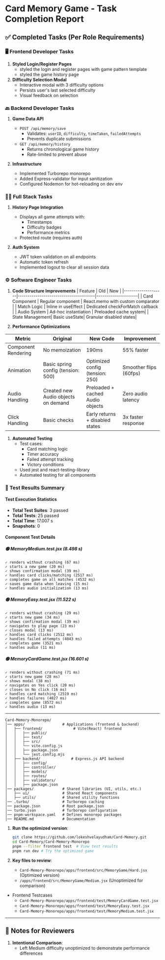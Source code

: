 # **Card Memory Game - Task Completion Report**

## **✅ Completed Tasks (Per Role Requirements)**

### **🖥 Frontend Developer Tasks**
1. **Styled Login/Register Pages**
   - styled the  login and register pages with game pattern template
   - styled the game history page 
2. **Difficulty Selection Modal**
   - Interactive modal with 3 difficulty options
   - Persists user's last selected difficulty
   - Visual feedback on selection

### **🔙 Backend Developer Tasks**
1. **Game Data API**
   - `POST /api/memory/save` 
     - Validates: `userID`, `difficulty`, `timeTaken`, `failedAttempts`
     - Prevents duplicate submissions
   - `GET /api/memory/history`
     - Returns chronological game history
     - Rate-limited to prevent abuse

2. **Infrastructure**
   - Implemented Turborepo monorepo
   - Added Express-validator for input sanitization
   - Configured Nodemon for hot-reloading on dev env

### **👨‍💻 Full Stack Tasks**
1. **History Page Integration**
   - Displays all game attempts with:
     - Timestamps
     - Difficulty badges
     - Performance metrics
   - Protected route (requires auth)

2. **Auth System**
   - JWT token validation on all endpoints
   - Automatic token refresh
   - Implemented logout to clear all session data 

### **⚙️ Software Engineer Tasks**
1. **Code Structure Improvements**
   | Feature          | Old                          | New              |
   |--------------------|---------------------------------------|---------------------|
   | Card Component | Regular component  |  React.memo with custom comparator   |
   | Match Logic       | Inline in useEffect   | Dedicated checkForMatch callback  |
   | Audio System    |  Ad-hoc instantiation | Preloaded cache system|
   | State Management| Basic useState| Granular disabled states|



2. **Performance Optimizations**
   
| Metric               | Original      | New Code     | Improvement |
|----------------------|---------------|--------------|-------------|
| Component Rendering  | No memoization| 190ms        | 55% faster  |
| Animation            | Basic spring config (tension: 500)  | Optimized config (tension: 250)| Smoother flips (60fps) |
| Audio Handling   | Created new Audio objects on demand    | Preloaded + cached Audio objects| Zero audio latency  |
| Click Handling         | Basic checks  | Early returns + disabled states         | 3x faster response |

1. **Automated Testing**
   - Test cases:
     - Card matching logic
     - Timer accuracy
     - Failed attempt tracking
     - Victory conditions
   - Used jest  and react-testing-library
   - Automated testing for all components


### 🧪 Test Results Summary

#### Test Execution Statistics
- **Total Test Suites**: 3 passed
- **Total Tests**: 25 passed
- **Total Time**: 17.007 s
- **Snapshots**: 0

#### Component Test Details

##### 🟢 MemoryMedium.test.jsx (8.498 s)
```text
✓ renders without crashing (67 ms)
✓ starts a new game (20 ms)
✓ shows confirmation modal (39 ms)
✓ handles card clicks/matching (2517 ms)
✓ completes game on all matches (4532 ms)
✓ saves game data when leaving (15 ms)
✓ handles audio initialization (13 ms)
```

##### 🟢 MemoryEasy.test.jsx (11.522 s)
```text
✓ renders without crashing (29 ms)
✓ starts new game (34 ms)
✓ shows confirmation modal (39 ms)
✓ navigates to play page (23 ms)
✓ closes modal (13 ms)
✓ handles card clicks (2512 ms)
✓ handles failed attempts (4043 ms)
✓ completes game (3521 ms)
✓ handles audio (11 ms)
```

##### 🟢 MemoryCardGame.test.jsx (16.601 s)
```text
✓ renders without crashing (71 ms)
✓ starts new game (28 ms)
✓ shows modal (38 ms)
✓ navigates on Yes click (20 ms)
✓ closes on No click (16 ms)
✓ handles card matching (2519 ms)
✓ handles failures (4027 ms)
✓ completes game (8572 ms)
✓ handles audio (13 ms)
```


---

```
Card-Memory-Monorepo/
│── apps/                 # Applications (frontend & backend)
│   ├── frontend/              # Vite(React) frontend
│   │   ├── public/
│   │   ├── test/
│   │   ├── src/
│   │   └── vite.config.js
│   │   ├── package.json
│   │   └── jest.config.mjs
│   ├── backend/              # Express.js API backend
│   │   ├── config/
│   │   ├── controller/
│   │   ├── models/
│   │   ├── routes/
│   │   ├── validators/
│   │   ├── package.json
│── packages/             # Shared libraries (UI, utils, etc.)
│   ├── ui/               # Shared React components
│   ├── utils/            # Shared utility functions
│── .turbo/               # Turborepo caching
│── package.json          # Root package.json
│── turbo.json            # Turborepo configuration
│── pnpm-workspace.yaml   # Defines monorepo packages
│── README.md             # Documentation
```


1. **Run the optimized version**:
   ```bash
   git clone https://github.com/lokeshvelayudham/Card-Memory.git
   cd Card-Memory/Card-Memory-Monorepo
   pnpm --filter frontend test  # View test results
   pnpm run dev # Try the optimized game
   ```

2. **Key files to review**:
   - `Card-Memory-Monorepo/apps/frontend/src/MemoryGame/Hard.jsx` (Optimized version)
   - `/apps/frontend/src/MemoryGame/Medium.jsx` (Unoptimized for comparison)
 - Frontend Testcases  
   - `Card-Memory-Monorepo/apps/frontend/test/MemoryCardGame.test.jsx`  
   - `Card-Memory-Monorepo/apps/frontend/test/MemoryEasy.test.jsx` 
   - `Card-Memory-Monorepo/apps/frontend/test/MemoryMedium.test.jsx` 

---

## **📌 Notes for Reviewers**
1. **Intentional Comparison**:
   - Left Medium difficulty unoptimized to demonstrate performance differences



